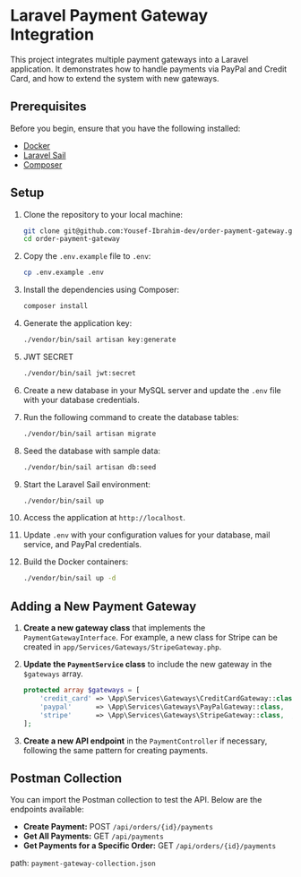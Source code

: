 # Laravel Payment Gateway Integration

This project integrates multiple payment gateways into a Laravel application. It demonstrates how to handle payments via PayPal and Credit Card, and how to extend the system with new gateways.

## Prerequisites

Before you begin, ensure that you have the following installed:

- [Docker](https://www.docker.com/)
- [Laravel Sail](https://laravel.com/docs/8.x/sail)
- [Composer](https://getcomposer.org/)

## Setup

1. Clone the repository to your local machine:

    ```bash
    git clone git@github.com:Yousef-Ibrahim-dev/order-payment-gateway.git
    cd order-payment-gateway
    ```

2. Copy the `.env.example` file to `.env`:

    ```bash
    cp .env.example .env
    ```
   
3. Install the dependencies using Composer:

    ```bash
    composer install
    ```
   
4. Generate the application key:

    ```bash
    ./vendor/bin/sail artisan key:generate
    ```
   
5. JWT SECRET

    ```bash
    ./vendor/bin/sail jwt:secret
    ```
   
6. Create a new database in your MySQL server and update the `.env` file with your database credentials.
7. Run the following command to create the database tables:

    ```bash
    ./vendor/bin/sail artisan migrate
    ```
   
8. Seed the database with sample data:

    ```bash
    ./vendor/bin/sail artisan db:seed
    ```
9. Start the Laravel Sail environment:

    ```bash
    ./vendor/bin/sail up
    ```
10. Access the application at `http://localhost`.

3. Update `.env` with your configuration values for your database, mail service, and PayPal credentials.

4. Build the Docker containers:

    ```bash
    ./vendor/bin/sail up -d
    ```


## Adding a New Payment Gateway

1. **Create a new gateway class** that implements the `PaymentGatewayInterface`. For example, a new class for Stripe can be created in `app/Services/Gateways/StripeGateway.php`.

2. **Update the `PaymentService` class** to include the new gateway in the `$gateways` array.

    ```php
    protected array $gateways = [
        'credit_card' => \App\Services\Gateways\CreditCardGateway::class,
        'paypal'      => \App\Services\Gateways\PayPalGateway::class,
        'stripe'      => \App\Services\Gateways\StripeGateway::class,  // New Gateway
    ];
    ```

3. **Create a new API endpoint** in the `PaymentController` if necessary, following the same pattern for creating payments.


## Postman Collection

You can import the Postman collection to test the API. Below are the endpoints available:

- **Create Payment:** POST `/api/orders/{id}/payments`
- **Get All Payments:** GET `/api/payments`
- **Get Payments for a Specific Order:** GET `/api/orders/{id}/payments`

path: `payment-gateway-collection.json`
